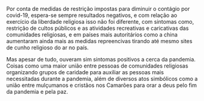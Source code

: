 Por conta de medidas de restrição impostas para diminuir o contágio por covid-19, espera-se sempre resultados negativos, e com relação ao exercício da liberdade religiosa isso não foi diferente, com sintomas como, restrição de cultos públicos e as atividades recreativas e caricativas das comunidades religiosas, e em países mais autoritários como a china aumentaram ainda mais as medidas repreencivas tirando até mesmo sites de cunho religioso do ar no país.

Mas apesar de tudo, ouveram sim sintomas positivos a cerca da pandemia. Coisas como uma maior união entre pessoas de comunidades religiosas organizando grupos de caridade para auxiliar as pessoas mais necessitadas durante a pandemia, além de diversos atos simbólicos como a união entre mulçumanos e cristãos nos Camarões para orar a deus pelo fim da pandemia e pela paz.